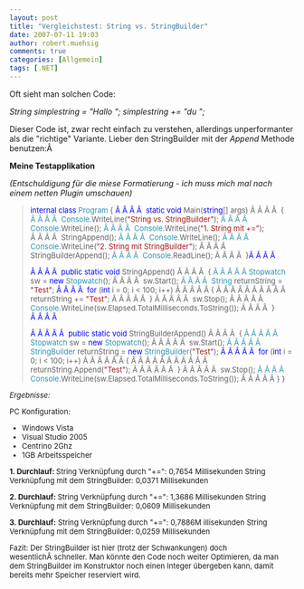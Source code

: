 ```yaml
---
layout: post
title: "Vergleichstest: String vs. StringBuilder"
date: 2007-07-11 19:03
author: robert.muehsig
comments: true
categories: [Allgemein]
tags: [.NET]
---
```

Oft sieht man solchen Code:

<em>String simplestring = "Hallo ";
simplestring += "du ";</em>

Dieser Code ist, zwar recht einfach zu verstehen, allerdings unperformanter als die "richtige" Variante.
Lieber den StringBuilder mit der <em>Append</em> Methode benutzen:Â 

<strong>Meine Testapplikation </strong>

<em>(Entschuldigung für die miese Formatierung - ich muss mich mal nach einem netten Plugin umschauen)</em>

<font size="2">
<blockquote><font size="2" color="#0000ff">internal class</font><font size="2"> </font><font size="2" color="#2b91af">Program
</font><font size="2">{
</font><font size="2" color="#0000ff">Â Â Â Â  static</font><font size="2"> </font><font size="2" color="#0000ff">void</font><font size="2"> Main(</font><font size="2" color="#0000ff">string</font><font size="2">[] args)
Â Â Â Â  {
</font><font size="2" color="#2b91af">Â Â Â Â  Console</font><font size="2">.WriteLine(</font><font size="2" color="#a31515">"String vs. StringBuilder"</font><font size="2">);
</font><font size="2" color="#2b91af">Â Â Â Â  Console</font><font size="2">.WriteLine();
</font><font size="2" color="#2b91af">Â Â Â Â  Console</font><font size="2">.WriteLine(</font><font size="2" color="#a31515">"1. String mit +="</font><font size="2">);
Â Â Â Â  StringAppend();
</font><font size="2" color="#2b91af">Â Â Â Â  Console</font><font size="2">.WriteLine();
</font><font size="2" color="#2b91af">Â Â Â Â  Console</font><font size="2">.WriteLine(</font><font size="2" color="#a31515">"2. String mit StringBuilder"</font><font size="2">);
Â Â Â Â  StringBuilderAppend();
</font><font size="2" color="#2b91af">Â Â Â Â  Console</font><font size="2">.ReadLine();
Â Â Â Â  }</font><font size="2"><font size="2" color="#0000ff">Â Â Â Â  </font></font>

<font size="2"><font size="2" color="#0000ff">Â Â Â Â  public</font><font size="2"> </font><font size="2" color="#0000ff">static</font><font size="2"> </font><font size="2" color="#0000ff">void</font><font size="2"> StringAppend()
</font><font size="2">Â Â Â Â  {
</font><font size="2" color="#2b91af">Â Â Â Â Â Stopwatch</font><font size="2"> sw = </font><font size="2" color="#0000ff">new</font><font size="2"> </font><font size="2" color="#2b91af">Stopwatch</font><font size="2">();
Â Â Â Â  sw.Start();
</font><font size="2" color="#2b91af">Â Â Â Â  String</font><font size="2"> returnString = </font><font size="2" color="#a31515">"Test"</font><font size="2">;
</font><font size="2" color="#0000ff">Â Â Â Â  for</font><font size="2"> (</font><font size="2" color="#0000ff">int</font><font size="2"> i = 0; i &lt; 100; i++)
Â Â Â Â Â {
Â Â Â Â Â Â Â Â Â Â  returnString += <font color="#a31515">"Test"</font><font size="2">;
</font></font></font><font size="2"><font size="2">Â Â Â Â Â  }
Â Â Â Â Â  sw.Stop();
Â Â Â Â Â  </font><font size="2" color="#2b91af">Console</font><font size="2">.WriteLine(sw.Elapsed.TotalMilliseconds.ToString());
Â Â Â Â  }</font></font><font size="2"><font size="2" color="#0000ff">Â Â Â Â  </font></font>

<font size="2"><font size="2" color="#0000ff">Â Â Â Â Â  public</font><font size="2"> </font><font size="2" color="#0000ff">static</font><font size="2"> </font><font size="2" color="#0000ff">void</font><font size="2"> StringBuilderAppend()
Â Â Â Â  {
</font><font size="2" color="#2b91af">Â Â Â Â Â  Stopwatch</font><font size="2"> sw = </font><font size="2" color="#0000ff">new</font><font size="2"> </font><font size="2" color="#2b91af">Stopwatch</font><font size="2">();
Â Â Â Â Â  sw.Start();
</font><font size="2" color="#2b91af">Â Â Â Â Â  StringBuilder</font><font size="2"> returnString = </font><font size="2" color="#0000ff">new</font><font size="2"> </font><font size="2" color="#2b91af">StringBuilder</font><font size="2">(</font><font size="2" color="#a31515">"Test"</font><font size="2">);
</font><font size="2" color="#0000ff">Â Â Â Â Â  for</font><font size="2"> (</font><font size="2" color="#0000ff">int</font><font size="2"> i = 0; i &lt; 100; i++)
Â Â Â Â Â Â {
Â Â Â Â Â Â Â Â Â Â Â  returnString.Append(</font><font size="2" color="#a31515">"Test"</font><font size="2">);
Â Â Â Â Â Â  }
Â Â Â Â Â  sw.Stop();
</font><font size="2" color="#2b91af">Â Â Â Â  Console</font><font size="2">.WriteLine(sw.Elapsed.TotalMilliseconds.ToString());
Â Â Â Â Â }
</font><font size="2">}</font></font></blockquote>
<em>Ergebnisse:</em>

PC Konfiguration:
- Windows Vista
- Visual Studio 2005
- Centrino 2Ghz
- 1GB Arbeitsspeicher

<strong>1. Durchlauf:
</strong>String Verknüpfung durch "+=": 0,7654 Millisekunden
String Verknüpfung mit dem StringBuilder: 0,0371 Millisekunden

<strong>2. Durchlauf:
</strong>String Verknüpfung durch "+=": 1,3686 Millisekunden
String Verknüpfung mit dem StringBuilder: 0,0609 Millisekunden

</font><strong>3. Durchlauf:</strong>
String Verknüpfung durch "+=": 0,7886M illisekunden
String Verknüpfung mit dem StringBuilder: 0,0259 Millisekunden

Fazit:
Der StringBuilder ist hier (trotz der Schwankungen) doch wesentlichÂ schneller. Man könnte den Code noch weiter Optimieren, da man dem StringBuilder im Konstruktor noch einen Integer übergeben kann, damit bereits mehr Speicher reserviert wird.
